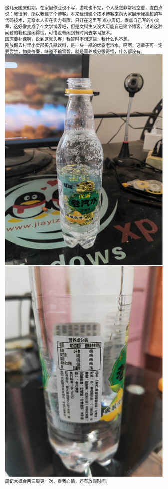 这几天国庆假期，在家里作业也不写，游戏也不完，个人感觉非常地空虚，直白点说：我很闲，所以我建了个博客。本来我想建个技术博客来向大家展示我高超的写代码技术，无奈本人实在实力有限，只好在这里写
点小周记，发点自己写的小文章，这好像变成了个文学博客吧，但是文科生又没大可能自己建个博客，讨论这种问题的我也是闲得慌，可惜没有闲到有时间去学习技术。  
国庆要补课啊，说到这就头疼，我暂时不想这些，我什么也不想。  
刚放假去村里小卖部买几瓶饮料，是一块一瓶的优露老汽水，啊啊，这辈子可一定要尝尝，物美价廉，味道不输雪碧，就是营养成分很奇怪，什么都没有。  
![老汽水1](https://github.com/Chukaland/chukaland.github.io/blob/master/_posts/IMG_20220618_145837.jpg "正面")  
![老汽水2](IMG_20221003_210437.jpg "反面")  
周记大概会两三周更一次，看我心情，还有放假时间。
